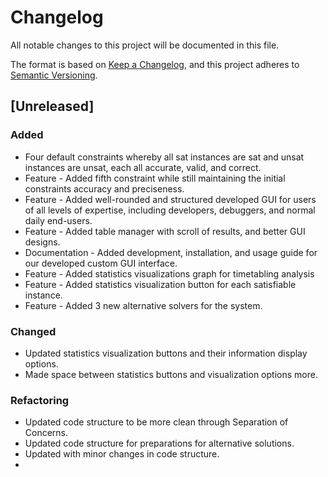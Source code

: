
# Changelog

All notable changes to this project will be documented in this file.

The format is based on [Keep a Changelog](https://keepachangelog.com/en/1.0.0/),
and this project adheres to [Semantic Versioning](https://semver.org/spec/v2.0.0.html).

## [Unreleased]

### Added
- Four default constraints whereby all sat instances are sat and unsat instances are unsat, each all accurate, valid, and correct.
- Feature - Added fifth constraint while still maintaining the initial constraints accuracy and preciseness.
- Feature - Added well-rounded and structured developed GUI for users of all levels of expertise, including developers, debuggers, and normal daily end-users.
- Feature - Added table manager with scroll of results, and better GUI designs.
- Documentation - Added development, installation, and usage guide for our developed custom GUI interface.
- Feature - Added statistics visualizations graph for timetabling analysis
- Feature - Added statistics visualization button for each satisfiable instance.
- Feature - Added 3 new alternative solvers for the system.

### Changed
- Updated statistics visualization buttons and their information display options.
- Made space between statistics buttons and visualization options more.

### Refactoring
- Updated code structure to be more clean through Separation of Concerns.
- Updated code structure for preparations for alternative solutions.
- Updated with minor changes in code structure.
-

